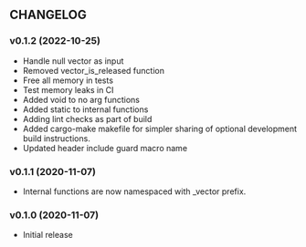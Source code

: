 ## CHANGELOG

### v0.1.2 (2022-10-25)

* Handle null vector as input
* Removed vector_is_released function
* Free all memory in tests
* Test memory leaks in CI
* Added void to no arg functions
* Added static to internal functions
* Adding lint checks as part of build
* Added cargo-make makefile for simpler sharing of optional development build instructions.
* Updated header include guard macro name

### v0.1.1 (2020-11-07)

* Internal functions are now namespaced with _vector prefix.

### v0.1.0 (2020-11-07)

* Initial release

